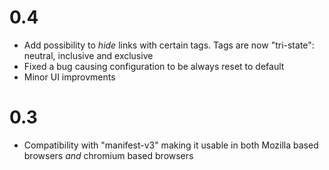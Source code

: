 # 0.4

- Add possibility to *hide* links with certain tags. Tags are now "tri-state":
  neutral, inclusive and exclusive
- Fixed a bug causing configuration to be always reset to default
- Minor UI improvments

# 0.3

- Compatibility with "manifest-v3" making it usable in both Mozilla based
  browsers *and* chromium based browsers
